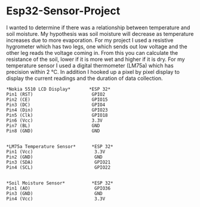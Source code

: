 # Esp32-Sensor-Project
I wanted to determine if there was a relationship between temperature and soil moisture. My hypothesis was soil moisture will decrease as temperature increases due to more evaporation. For my project I used a resistive hygrometer which has two legs, one which sends out low voltage and the other leg reads the voltage coming in. From this you can calculate the resistance of the soil, lower if it is more wet and higher if it is dry. For my temperature sensor I used a digital thermometer (LM75a) which has precision within 2 °C. In addition I hooked up a pixel by pixel display to display the current readings and the duration of data collection.


```plaintext
*Nokia 5510 LCD Display*       *ESP 32*
Pin1 (RST)                      GPIO2
Pin2 (CE)                       GPIO15
Pin3 (DC)                       GPIO4
Pin4 (Din)                      GPIO23
Pin5 (Clk)                      GPIO18
Pin6 (Vcc)                      3.3V
Pin7 (BL)                       GND
Pin8 (GND)                      GND


*LM75a Temperature Sensor*      *ESP 32*
Pin1 (Vcc)                       3.3V
Pin2 (GND)                       GND
Pin3 (SDA)                       GPIO21
Pin4 (SCL)                       GPIO22


*Soil Moisture Sensor*          *ESP 32*
Pin1 (AO)                        GPIO36
Pin3 (GND)                       GND
Pin4 (Vcc)                       3.3V
```



